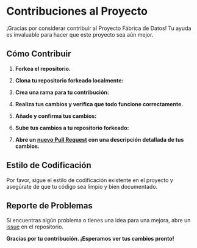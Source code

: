 # Contribuciones al Proyecto

¡Gracias por considerar contribuir al Proyecto Fábrica de Datos! Tu ayuda es invaluable para hacer que este proyecto sea aún mejor.

## Cómo Contribuir

1. **Forkea el repositorio.**
2. **Clona tu repositorio forkeado localmente:**

3. **Crea una rama para tu contribución:**

4. **Realiza tus cambios y verifica que todo funcione correctamente.**

5. **Añade y confirma tus cambios:**

6. **Sube tus cambios a tu repositorio forkeado:**

7. **Abre un [nuevo Pull Request](https://github.com/tuusuario/PROYECTO-FABRICA-DE-DATOS/compare) con una descripción detallada de tus cambios.**

## Estilo de Codificación

Por favor, sigue el estilo de codificación existente en el proyecto y asegúrate de que tu código sea limpio y bien documentado.

## Reporte de Problemas

Si encuentras algún problema o tienes una idea para una mejora, abre un [issue](https://github.com/tuusuario/PROYECTO-FABRICA-DE-DATOS/issues) en el repositorio.

**Gracias por tu contribución. ¡Esperamos ver tus cambios pronto!**
